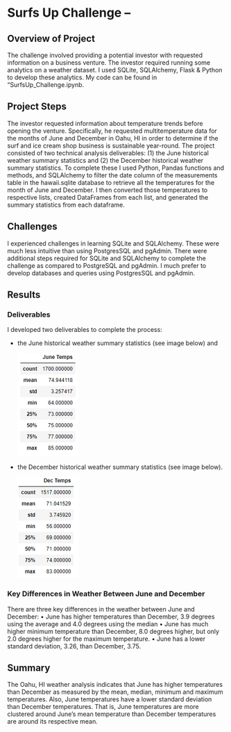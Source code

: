 # Surfs Up Challenge – 
## Overview of Project
The challenge involved providing a potential investor with requested information on a business venture. 
The investor required running some analytics on a weather dataset. I used SQLite, SQLAlchemy, Flask & 
Python to develop these analytics. My code can be found in “SurfsUp_Challenge.ipynb.  </p>

## Project Steps
The investor requested information about temperature trends before opening the venture. Specifically, 
he requested multitemperature data for the months of June and December in Oahu, HI in order to 
determine if the surf and ice cream shop business is sustainable year-round. The project consisted of 
two technical analysis deliverables: (1) the June historical weather summary statistics and (2) the 
December historical weather summary statistics. To complete these I used Python, Pandas functions and 
methods, and SQLAlchemy to filter the date column of the measurements table in the hawaii.sqlite 
database to retrieve all the temperatures for the month of June and December. I then converted those 
temperatures to respective lists, created DataFrames from each list, and generated the summary 
statistics from each dataframe. </p>

## Challenges
I experienced challenges in learning SQLite and SQLAlchemy. These were much less intuitive than using 
PostgresSQL and pgAdmin. There were additional steps required for SQLite and SQLAlchemy to complete 
the challenge as compared to PostgreSQL and pgAdmin. I much prefer to develop databases and queries 
using PostgresSQL and pgAdmin. </p>

## Results

### Deliverables
I developed two deliverables to complete the process:

* the June historical weather summary statistics (see image below) and 

	![jun_temps.png](https://github.com/Robertfnicholson/Surfs_up/blob/5cff673e2af7715b86debb5439489bc1aa661a70/jun_temps.png)

* the December historical weather summary statistics (see image below).

	![dec_temps.png](https://github.com/Robertfnicholson/Surfs_up/blob/c228cec56070d5037b5910c96595961af4f07e87/dec_temps.png) </p>

### Key Differences in Weather Between June and December
There are three key differences in the weather between June and December:
•	June has higher temperatures than December, 3.9 degrees using the average and 4.0 degrees using 
	the median
•	June has much higher minimum temperature than December, 8.0 degrees higher, but only 2.0 degrees 
	higher for the maximum temperature.
•	June has a lower standard deviation, 3.26, than December, 3.75. </p>

## Summary
The Oahu, HI weather analysis indicates that June has higher temperatures than December as measured 
by the mean, median, minimum and maximum temperatures. Also, June temperatures have a lower standard 
deviation than December temperatures. That is, June temperatures are more clustered around June’s 
mean temperature than December temperatures are around its respective mean.  </p>
